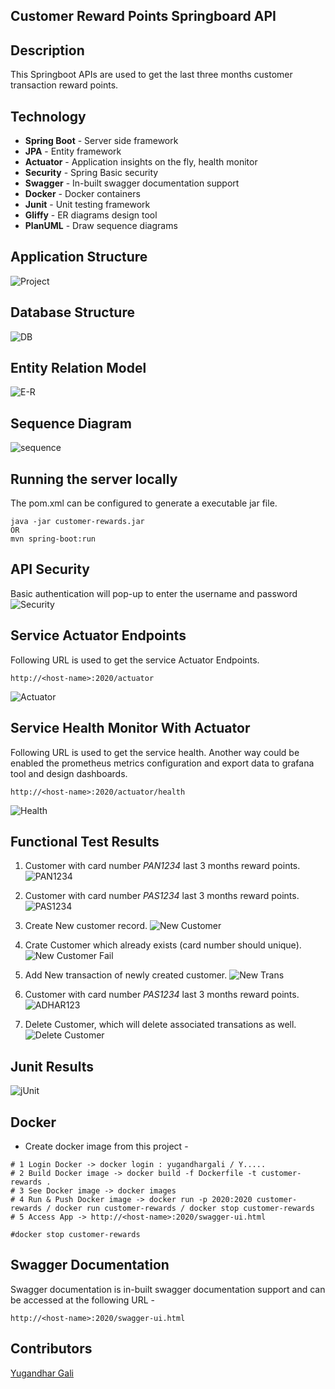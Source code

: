 ## Customer Reward Points Springboard API

## Description
This Springboot APIs are used to get the last three months customer transaction reward points.

## Technology

- **Spring Boot**     - Server side framework
- **JPA**             - Entity framework
- **Actuator**        - Application insights on the fly, health monitor
- **Security**        - Spring Basic security
- **Swagger**         - In-built swagger documentation support
- **Docker**          - Docker containers
- **Junit**           - Unit testing framework
- **Gliffy**          - ER diagrams design tool
- **PlanUML**         - Draw sequence diagrams

## Application Structure
![Project](file:///Users/ugandhargali/yuga/softwares/sts-ws/customer-rewards/src/main/resources/static/img/project-structure.png)

## Database Structure
![DB](file:///Users/ugandhargali/yuga/softwares/sts-ws/customer-rewards/src/main/resources/static/img/h2-db-console.png)

## Entity Relation Model
![E-R](file:///Users/ugandhargali/yuga/softwares/sts-ws/customer-rewards/src/main/resources/static/img/er-diagram.png)

## Sequence Diagram
![sequence](file:///Users/ugandhargali/yuga/softwares/sts-ws/customer-rewards/src/main/resources/static/img/sequence-diagram.png)

## Running the server locally
The pom.xml can be configured to generate a executable jar file.

````
java -jar customer-rewards.jar
OR
mvn spring-boot:run

````

## API Security
Basic authentication will pop-up to enter the username and password
![Security](file:///Users/ugandhargali/yuga/softwares/sts-ws/customer-rewards/src/main/resources/static/img/secure-api.png)


## Service Actuator Endpoints
Following URL is used to get the service Actuator Endpoints.

````
http://<host-name>:2020/actuator

````

![Actuator](file:///Users/ugandhargali/yuga/softwares/sts-ws/customer-rewards/src/main/resources/static/img/actuator-endpoints.png)


## Service Health Monitor With Actuator
Following URL is used to get the service health. Another way could be enabled the prometheus metrics configuration and export data to grafana tool and design dashboards.

````
http://<host-name>:2020/actuator/health

````
![Health](file:///Users/ugandhargali/yuga/softwares/sts-ws/customer-rewards/src/main/resources/static/img/health-monitor.png)


## Functional Test Results

1. Customer with card number *PAN1234* last 3 months reward points.
![PAN1234](file:///Users/ugandhargali/yuga/softwares/sts-ws/customer-rewards/src/main/resources/static/img/PAN1234-reward-points.png)

2. Customer with card number *PAS1234* last 3 months reward points.
![PAS1234](file:///Users/ugandhargali/yuga/softwares/sts-ws/customer-rewards/src/main/resources/static/img/PAS1234-reward-points.png)

3. Create New customer record.
![New Customer](file:///Users/ugandhargali/yuga/softwares/sts-ws/customer-rewards/src/main/resources/static/img/add-new-customer.png)

4. Crate Customer which already exists (card number should unique).
![New Customer Fail](file:///Users/ugandhargali/yuga/softwares/sts-ws/customer-rewards/src/main/resources/static/img/add-fail-cutomer-exists.png)

5. Add New transaction of newly created customer.
![New Trans](file:///Users/ugandhargali/yuga/softwares/sts-ws/customer-rewards/src/main/resources/static/img/add-new-transaction.png)

6. Customer with card number *PAS1234* last 3 months reward points.
![ADHAR123](file:///Users/ugandhargali/yuga/softwares/sts-ws/customer-rewards/src/main/resources/static/img/ADHAR123-reward-points.png)

7. Delete Customer, which will delete associated transations as well.
![Delete Customer](file:///Users/ugandhargali/yuga/softwares/sts-ws/customer-rewards/src/main/resources/static/img/delete-customer.png)

## Junit Results
![jUnit](file:///Users/ugandhargali/yuga/softwares/sts-ws/customer-rewards/src/main/resources/static/img/junit-results.png)


## Docker

* Create docker image from this project -

````
# 1 Login Docker -> docker login : yugandhargali / Y.....
# 2 Build Docker image -> docker build -f Dockerfile -t customer-rewards .
# 3 See Docker image -> docker images
# 4 Run & Push Docker image -> docker run -p 2020:2020 customer-rewards / docker run customer-rewards / docker stop customer-rewards
# 5 Access App -> http://<host-name>:2020/swagger-ui.html

#docker stop customer-rewards

````

## Swagger Documentation
Swagger documentation is in-built swagger documentation support and can be accessed at the following URL -

````
http://<host-name>:2020/swagger-ui.html
````

## Contributors
[Yugandhar Gali](https://www.linkedin.com/in/yugandhar-gali-84591050/)


